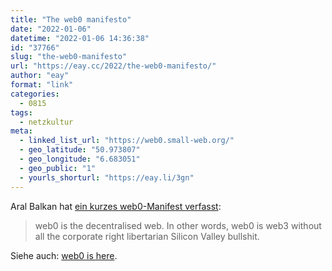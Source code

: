 ```yaml
---
title: "The web0 manifesto"
date: "2022-01-06"
datetime: "2022-01-06 14:36:38"
id: "37766"
slug: "the-web0-manifesto"
url: "https://eay.cc/2022/the-web0-manifesto/"
author: "eay"
format: "link"
categories:
  - 0815
tags:
  - netzkultur
meta:
  - linked_list_url: "https://web0.small-web.org/"
  - geo_latitude: "50.973807"
  - geo_longitude: "6.683051"
  - geo_public: "1"
  - yourls_shorturl: "https://eay.li/3gn"
---
```


Aral Balkan hat [ein kurzes web0-Manifest verfasst](https://ar.al/2022/01/06/the-web0-manifesto-a-technical-review/):

> web0 is the decentralised web. In other words, web0 is web3 without all the corporate right libertarian Silicon Valley bullshit.

Siehe auch: [web0 is here](https://eay.cc/2022/web0-is-here/).
